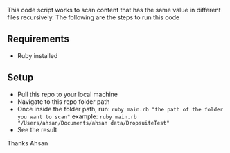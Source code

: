 This code script works to scan content that has the same value in different files recursively. The following are the steps to run this code

## Requirements
- Ruby installed

## Setup
- Pull this repo to your local machine
- Navigate to this repo folder path
- Once inside the folder path, run: ```ruby main.rb "the path of the folder you want to scan"```
example: ```ruby main.rb "/Users/ahsan/Documents/ahsan data/DropsuiteTest"```
- See the result

Thanks
Ahsan
